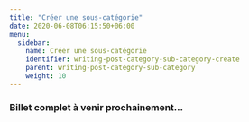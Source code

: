 ```yaml
---
title: "Créer une sous-catégorie"
date: 2020-06-08T06:15:50+06:00
menu:
  sidebar:
    name: Créer une sous-catégorie
    identifier: writing-post-category-sub-category-create
    parent: writing-post-category-sub-category
    weight: 10
---
```


### Billet complet à venir prochainement...
